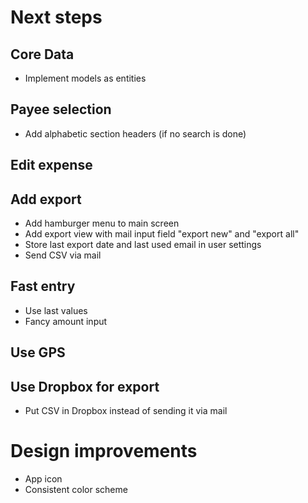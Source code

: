 # Next steps

## Core Data
- Implement models as entities

## Payee selection
- Add alphabetic section headers (if no search is done)

## Edit expense

## Add export
- Add hamburger menu to main screen
- Add export view with mail input field "export new" and "export all"
- Store last export date and last used email in user settings
- Send CSV via mail

## Fast entry 
- Use last values
- Fancy amount input

## Use GPS

## Use Dropbox for export
- Put CSV in Dropbox instead of sending it via mail

# Design improvements
- App icon
- Consistent color scheme

